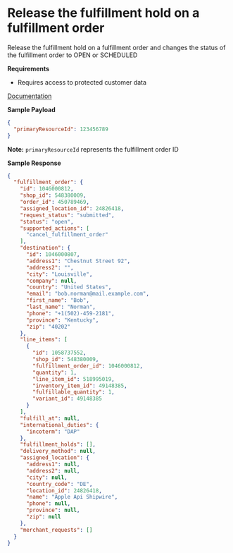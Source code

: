 # Release the fulfillment hold on a fulfillment order

Release the fulfillment hold on a fulfillment order and changes the status of the fulfillment order to OPEN or SCHEDULED

**Requirements**

- Requires access to protected customer data

[Documentation](https://shopify.dev/docs/api/admin-rest/2023-01/resources/fulfillmentorder)

**Sample Payload**

```json
{
  "primaryResourceId": 123456789
}
```

**Note:** `primaryResourceId` represents the fulfillment order ID

**Sample Response**

```json
{
  "fulfillment_order": {
    "id": 1046000812,
    "shop_id": 548380009,
    "order_id": 450789469,
    "assigned_location_id": 24826418,
    "request_status": "submitted",
    "status": "open",
    "supported_actions": [
      "cancel_fulfillment_order"
    ],
    "destination": {
      "id": 1046000807,
      "address1": "Chestnut Street 92",
      "address2": "",
      "city": "Louisville",
      "company": null,
      "country": "United States",
      "email": "bob.norman@mail.example.com",
      "first_name": "Bob",
      "last_name": "Norman",
      "phone": "+1(502)-459-2181",
      "province": "Kentucky",
      "zip": "40202"
    },
    "line_items": [
      {
        "id": 1058737552,
        "shop_id": 548380009,
        "fulfillment_order_id": 1046000812,
        "quantity": 1,
        "line_item_id": 518995019,
        "inventory_item_id": 49148385,
        "fulfillable_quantity": 1,
        "variant_id": 49148385
      }
    ],
    "fulfill_at": null,
    "international_duties": {
      "incoterm": "DAP"
    },
    "fulfillment_holds": [],
    "delivery_method": null,
    "assigned_location": {
      "address1": null,
      "address2": null,
      "city": null,
      "country_code": "DE",
      "location_id": 24826418,
      "name": "Apple Api Shipwire",
      "phone": null,
      "province": null,
      "zip": null
    },
    "merchant_requests": []
  }
}
```